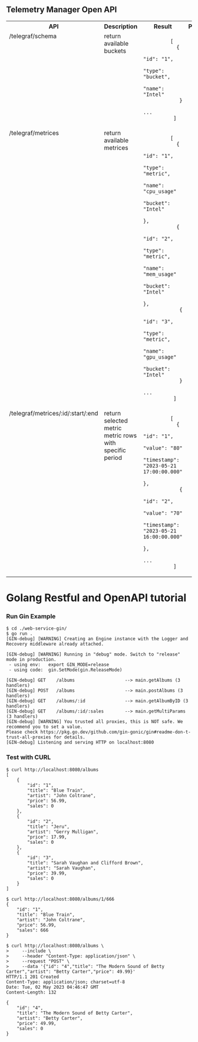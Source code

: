 ## Telemetry Manager Open API

<table> 
  <tr>
     <th>API</th><th>Description</th><th>Result</th><th>Payload</th>
  </tr> 
  <tr valign="top">
    <td> /telegraf/schema </td>    
    <td> 
     return available buckets
     </td>
     <td>
        <code>
         [
           {
                "id": "1",
                "type": "bucket",
                "name": "Intel"                        
            }
            ...
          ]
        </code> 
     </td>  
     <td>&nbsp;</td>     
  </tr>
 
 <tr valign="top">
    <td> /telegraf/metrices </td>    
    <td> 
     return available metrices
     </td>
     <td>
        <code>
         [
           {
                "id": "1",
                "type": "metric",
                "name": "cpu_usage"        
                 "bucket": "Intel"
            },         
           {
                "id": "2",
                "type": "metric",
                "name": "mem_usage"        
                 "bucket": "Intel"
            },         
            {
                "id": "3",
                "type": "metric",
                "name": "gpu_usage"        
                 "bucket": "Intel"
            }         
            ...
          ]
        </code> 
     </td>  
     <td>&nbsp;</td>
  </tr>
 
 <tr valign="top">
    <td> /telegraf/metrices/:id/:start/:end </td>    
    <td> 
     return selected metric metric rows with specific period
     </td>
     <td>
        <code>
         [
           {
                "id": "1",                
                "value": "80"        
                "timestamp": "2023-05-21 17:00:00.000"
            },         
            {
                "id": "2",                
                "value": "70"        
                "timestamp": "2023-05-21 16:00:00.000"
            },                    
            ...
          ]
        </code> 
     </td>  
     <td>
     </td>
     
  </tr>
 
</table>

# Golang Restful and OpenAPI tutorial

### Run Gin Example
```
$ cd ./web-service-gin/
$ go run .
[GIN-debug] [WARNING] Creating an Engine instance with the Logger and Recovery middleware already attached.

[GIN-debug] [WARNING] Running in "debug" mode. Switch to "release" mode in production.
 - using env:   export GIN_MODE=release
 - using code:  gin.SetMode(gin.ReleaseMode)

[GIN-debug] GET    /albums                   --> main.getAlbums (3 handlers)
[GIN-debug] POST   /albums                   --> main.postAlbums (3 handlers)
[GIN-debug] GET    /albums/:id               --> main.getAlbumByID (3 handlers)
[GIN-debug] GET    /albums/:id/:sales        --> main.getMultiParams (3 handlers)
[GIN-debug] [WARNING] You trusted all proxies, this is NOT safe. We recommend you to set a value.
Please check https://pkg.go.dev/github.com/gin-gonic/gin#readme-don-t-trust-all-proxies for details.
[GIN-debug] Listening and serving HTTP on localhost:8080

```

### Test with CURL
```
$ curl http://localhost:8080/albums
[
    {
        "id": "1",
        "title": "Blue Train",
        "artist": "John Coltrane",
        "price": 56.99,
        "sales": 0
    },
    {
        "id": "2",
        "title": "Jeru",
        "artist": "Gerry Mulligan",
        "price": 17.99,
        "sales": 0
    },
    {
        "id": "3",
        "title": "Sarah Vaughan and Clifford Brown",
        "artist": "Sarah Vaughan",
        "price": 39.99,
        "sales": 0
    }
]
```
```
$ curl http://localhost:8080/albums/1/666
{
    "id": "1",
    "title": "Blue Train",
    "artist": "John Coltrane",
    "price": 56.99,
    "sales": 666
}
```

```
$ curl http://localhost:8080/albums \
>     --include \
>     --header "Content-Type: application/json" \
>     --request "POST" \
>     --data '{"id": "4","title": "The Modern Sound of Betty Carter","artist": "Betty Carter","price": 49.99}'
HTTP/1.1 201 Created
Content-Type: application/json; charset=utf-8
Date: Tue, 02 May 2023 04:46:47 GMT
Content-Length: 132

{
    "id": "4",
    "title": "The Modern Sound of Betty Carter",
    "artist": "Betty Carter",
    "price": 49.99,
    "sales": 0
}
```
